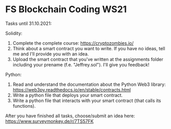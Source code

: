 # FS Blockchain Coding WS21

<p>Tasks until 31.10.2021:</p>

Solidity:
1. Complete the complete course: https://cryptozombies.io/
2. Think about a smart contract you want to write. If you have no ideas, tell me and I'll provide you with an idea.
3. Upload the smart contract that you've written at the assignments folder including your prename (f.e. "Jeffrey.sol"). I'll give you feedback!

Python:
1. Read and understand the documentation about the Python Web3 library: https://web3py.readthedocs.io/en/stable/contracts.html
2. Write a python file that deploys your smart contract.
3. Write a python file that interacts with your smart contract (that calls its functions).

After you have finished all tasks, choose/submit an idea here: https://www.surveymonkey.de/r/7TS57FK
